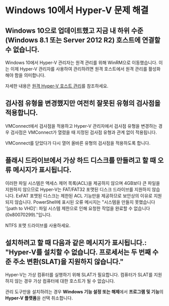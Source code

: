 # Windows 10에서 Hyper-V 문제 해결

## Windows 10으로 업데이트했고 지금 내 하위 수준(Windows 8.1 또는 Server 2012 R2) 호스트에 연결할 수 없습니다.

Windows 10에서 Hyper-V 관리자는 원격 관리를 위해 WinRM으로 이동했습니다. 이는 이제 Hyper-V 관리자를 사용하여 관리하려면 원격 호스트에서 원격 관리를 활성화해야 함을 의미합니다.

자세한 내용은 [원격 Hyper-V 호스트 관리](remote_host_management.md)를 참조하세요.

## 검사점 유형을 변경했지만 여전히 잘못된 유형의 검사점을 적용합니다.

VMConnect에서 검사점을 적용하고 Hyper-V 관리자에서 검사점 유형을 변경하는 경우 검사점은 VMConnect가 열렸을 때 지정된 검사점 유형과 관계 없이 적용됩니다.

VMConnect를 닫았다가 다시 열어 올바른 유형의 검사점을 적용하도록 합니다.

## 플래시 드라이브에서 가상 하드 디스크를 만들려고 할 때 오류 메시지가 표시됩니다.

이러한 파일 시스템은 액세스 제어 목록(ACL)을 제공하지 않으며 4GB보다 큰 파일을 지원하지 않으므로 Hyper-V는 FAT/FAT32 포맷된 디스크 드라이브를 지원하지 않습니다. ExFAT 포맷된 디스크는 제한된 ACL 기능만을 제공하므로 보안상의 이유로 지원되지 않습니다.
PowerShell에 표시된 오류 메시지는 "시스템을 만들지 못했습니다 '\[path to VHD\]': 파일 시스템 제한으로 인해 요청한 작업을 완료할 수 없습니다(0x80070299)."입니다.

NTFS 포맷 드라이브를 사용하세요.

## 설치하려고 할 때 다음과 같은 메시지가 표시됩니다.: "Hyper-V를 설치할 수 없습니다. 프로세서는 두 번째 수준 주소 변환(SLAT)을 지원하지 않습니다."

Hyper-V는 가상 컴퓨터를 실행하기 위해 SLAT가 필요합니다. 컴퓨터가 SLAT를 지원하지 않는 경우 가상 컴퓨터에 대한 호스트가 될 수 없습니다.

관리 도구만을 설치하려는 경우 **Windows 기능 설정 또는 해제**에서 **프로그램 및 기능**의 **Hyper-V 플랫폼**을 선택 취소합니다.




